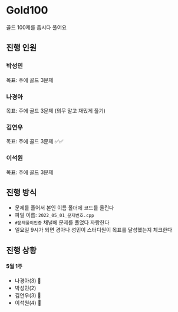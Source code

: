 # Gold100
골드 100제를 풉시다 풀어요

## 진행 인원

### 박성민

목표: 주에 골드 3문제 

### 나경아

목표: 주에 골드 3문제 (의무 말고 재밌게 풀기)

### 김연우

목표: 주에 골드 3문제 ✅✅

### 이석원

목표: 주에 골드 3문제 

## 진행 방식

- 문제를 풀어서 본인 이름 폴더에 코드를 올린다
- 파일 이름: `2022_05_01_문제번호.cpp`
- `#문제풀이인증` 채널에 문제를 풀었다 자랑한다
- 일요일 9시가 되면 경아나 성민이 스터디원이 목표를 달성했는지 체크한다

## 진행 상황

#### 5월 1주

- 나경아(3) 🏅
- 박성민(2)
- 김연우(3) 🏅
- 이석원(4) 🏅



